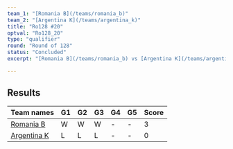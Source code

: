 ```yaml
---
team_1: "[Romania B](/teams/romania_b)"
team_2: "[Argentina K](/teams/argentina_k)"
title: "Ro128 #20"
optval: "Ro128_20"
type: "qualifier"
round: "Round of 128"
status: "Concluded"
excerpt: "[Romania B](/teams/romania_b) vs [Argentina K](/teams/argentina_k)"

---
```

## Results

| Team names | G1 | G2 | G3 | G4 | G5 | Score |
| -- | -- | -- | -- | -- | -- | -- |
| [Romania B](/teams/romania_b) | W | W | W | - | - | 3 |
| [Argentina K](/teams/argentina_k) | L | L | L | - | - | 0 |
